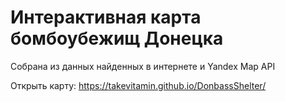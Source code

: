 # Интерактивная карта бомбоубежищ Донецка

Собрана из данных найденных в интернете и Yandex Map API


Открыть карту:
https://takevitamin.github.io/DonbassShelter/
